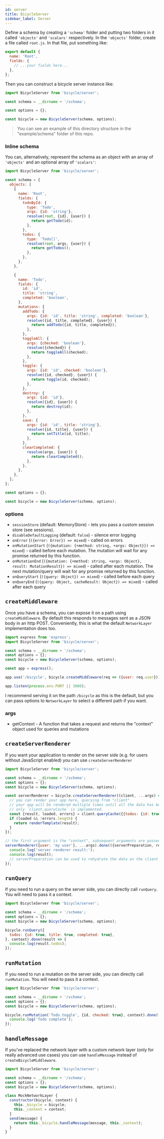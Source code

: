 ```yaml
---
id: server
title: BicycleServer
sidebar_label: Server
---
```


Define a schema by creating a `'schema'` folder and putting two folders in it called `'objects'` and `'scalars'` respectively.  In the `'objects'` folder, create a file called `root.js`.  In that file, put something like:

```js
export default {
  name: 'Root',
  fields: {
    // ...your fields here...
  },
};
```

Then you can construct a bicycle server instance like:

```js
import BicycleServer from 'bicycle/server';

const schema = __dirname + '/schema';

const options = {};

const bicycle = new BicycleServer(schema, options);
```

> You can see an example of this directory structure in the "example/schema" folder of this repo.

### Inline schema

You can, alternatively, represent the schema as an object with an array of `'objects'` and an optional array of `'scalars'`:

```js
import BicycleServer from 'bicycle/server';

const schema = {
  objects: [
    {
      name: 'Root',
      fields: {
        todoById: {
          type: 'Todo',
          args: {id: 'string'},
          resolve(root, {id}, {user}) {
            return getTodo(id);
          },
        },
        todos: {
          type: 'Todo[]',
          resolve(root, args, {user}) {
            return getTodos();
          },
        },
      },
    },

    {
      name: 'Todo',
      fields: {
        id: 'id',
        title: 'string',
        completed: 'boolean',
      },
      mutations: {
        addTodo: {
          args: {id: 'id', title: 'string', completed: 'boolean'},
          resolve({id, title, completed}, {user}) {
            return addTodo({id, title, completed});
          },
        },
        toggleAll: {
          args: {checked: 'boolean'},
          resolve({checked}) {
            return toggleAll(checked);
          },
        },
        toggle: {
          args: {id: 'id', checked: 'boolean'},
          resolve({id, checked}, {user}) {
            return toggle(id, checked);
          },
        },
        destroy: {
          args: {id: 'id'},
          resolve({id}, {user}) {
            return destroy(id);
          },
        },
        save: {
          args: {id: 'id', title: 'string'},
          resolve({id, title}, {user}) {
            return setTitle(id, title);
          },
        },
        clearCompleted: {
          resolve(args, {user}) {
            return clearCompleted();
          },
        },
      },
    },
  ];
};

const options = {};

const bicycle = new BicycleServer(schema, options);
```

### options

 - `sessionStore` (default: MemoryStore) - lets you pass a custom session store (see sessions).
 - `disableDefaultLogging` (default: `false`) - silence error logging
 - `onError` (`({error: Error}) => mixed`) - called on errors
 - `onMutationStart` (`({mutation: {+method: string, +args: Object}}) => mixed`) - called before each mutation. The mutation will wait for any promise returned by this function.
 - `onMutationEnd` (`({mutation: {+method: string, +args: Object}, result: MutationResult}) => mixed`) - called after each mutation. The next mutation/query will wait for any promise returned by this function.
  - `onQueryStart` (`({query: Object}) => mixed`) - called before each query
  - `onQueryEnd` (`({query: Object, cacheResult: Object}) => mixed`) - called after each query

## `createMiddleware`

Once you have a schema, you can expose it on a path using `createMiddleware`.  By default this responds to
messages sent as a JSON body in an http POST.  Conveniently, this is what the default `NetworkLayer` implementation
does too.

```js
import express from 'express';
import BicycleServer from 'bicycle/server';

const schema = __dirname + '/schema';
const options = {};
const bicycle = new BicycleServer(schema, options);

const app = express();

app.use('/bicycle', bicycle.createMiddleware(req => ({user: req.user})));

app.listen(process.env.PORT || 3000);
```

I recommend serving it on the path `/bicycle` as this is the default, but you can pass options to `NetworkLayer` to
select a different path if you want.

### args

 - getContext - A function that takes a request and returns the "context" object used for queries and mutations

## `createServerRenderer`

If you want your application to render on the server side (e.g. for users without JavaScript enabled) you can use
`createServerRenderer`

```js
import BicycleServer from 'bicycle/server';

const schema = __dirname + '/schema';
const options = {};
const bicycle = new BicycleServer(schema, options);

const serverRenderer = bicycle.createServerRenderer((client, ...args) => {
  // you can render your app here, querying from "client"
  // your app will be rendered multiple times until all the data has been loaded
  // only `client.queryCache` is implemented.
  const {result, loaded, errors} = client.queryCache({{todos: {id: true, title: true, completed: true}}});
  if (loaded && !errors.length) {
    return renderTemplate(result);
  }
});

// the first argument is the "context", subsequent arguments are passed through to your rendering function.
serverRenderer({user: 'my user'}, ...args).done(({serverPreparation, result}) => {
  console.log('server renderer result:');
  console.log(result);
  // serverPreparation can be used to rehydrate the data on the client
});
```

## `runQuery`

If you need to run a query on the server side, you can directly call `runQuery`.  You will need to pass it a context.

```js
import BicycleServer from 'bicycle/server';

const schema = __dirname + '/schema';
const options = {};
const bicycle = new BicycleServer(schema, options);

bicycle.runQuery({
  todos: {id: true, title: true, completed: true},
}, context).done(result => {
  console.log(result.todos);
});
```

## `runMutation`

If you need to run a mutation on the server side, you can directly call `runMutation`.  You will need to pass it a context.

```js
import BicycleServer from 'bicycle/server';

const schema = __dirname + '/schema';
const options = {};
const bicycle = new BicycleServer(schema, options);

bicycle.runMutation('Todo.toggle', {id, checked: true}, context).done(() => {
  console.log('Todo complete');
});
```

## `handleMessage`

If you've replaced the network layer with a custom network layer (only for really advanced use cases) you can use
`handleMessage` instead of `createBicycleMiddleware`.

```js
import BicycleServer from 'bicycle/server';

const schema = __dirname + '/schema';
const options = {};
const bicycle = new BicycleServer(schema, options);

class MockNetworkLayer {
  constructor(bicycle, context) {
    this._bicycle = bicycle;
    this._context = context;
  }
  send(message) {
    return this._bicycle.handleMessage(message, this._context);
  }
}
```
